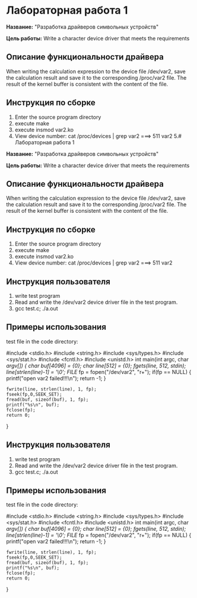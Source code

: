# Лабораторная работа 1

**Название:** "Разработка драйверов символьных устройств"

**Цель работы:** Write a character device driver that meets the requirements

## Описание функциональности драйвера

When writing the calculation expression to the device file /dev/var2, save the calculation result and save it to the corresponding /proc/var2 file. The result of the kernel buffer is consistent with the content of the file.

## Инструкция по сборке

1. Enter the source program directory
2. execute make
3. execute insmod var2.ko
4. View device number: 
	cat /proc/devices | grep var2  ===> 511 var2
5.# Лабораторная работа 1

**Название:** "Разработка драйверов символьных устройств"

**Цель работы:** Write a character device driver that meets the requirements

## Описание функциональности драйвера

When writing the calculation expression to the device file /dev/var2, save the calculation result and save it to the corresponding /proc/var2 file. The result of the kernel buffer is consistent with the content of the file.

## Инструкция по сборке

1. Enter the source program directory
2. execute make
3. execute insmod var2.ko
4. View device number: 
	cat /proc/devices | grep var2  ===> 511 var2

## Инструкция пользователя

1. write test program
2. Read and write the /dev/var2 device driver file in the test program.
3. gcc test.c; ./a.out

## Примеры использования

test file in the code directory:

#include <stdio.h>
#include <string.h>
#include <sys/types.h>
#include <sys/stat.h>
#include <fcntl.h>
#include <unistd.h>
int main(int argc, char *argv[])
{
    char buf[4096] = {0};
    char line[512] = {0};
    fgets(line, 512, stdin);    
    line[strlen(line)-1] = '\0';
    FILE* fp = fopen("/dev/var2", "r+");
    if(fp == NULL)
    {
        printf("open var2 failed!!!\n");
        return -1;
    }
    
    fwrite(line, strlen(line), 1, fp);
    fseek(fp,0,SEEK_SET);
    fread(buf, sizeof(buf), 1, fp);
    printf("%s\n", buf);
    fclose(fp);
    return 0;
}
   
## Инструкция пользователя

1. write test program
2. Read and write the /dev/var2 device driver file in the test program.
3. gcc test.c; ./a.out

## Примеры использования

test file in the code directory:

#include <stdio.h>
#include <string.h>
#include <sys/types.h>
#include <sys/stat.h>
#include <fcntl.h>
#include <unistd.h>
int main(int argc, char *argv[])
{
    char buf[4096] = {0};
    char line[512] = {0};
    fgets(line, 512, stdin);    
    line[strlen(line)-1] = '\0';
    FILE* fp = fopen("/dev/var2", "r+");
    if(fp == NULL)
    {
        printf("open var2 failed!!!\n");
        return -1;
    }
    
    fwrite(line, strlen(line), 1, fp);
    fseek(fp,0,SEEK_SET);
    fread(buf, sizeof(buf), 1, fp);
    printf("%s\n", buf);
    fclose(fp);
    return 0;
}